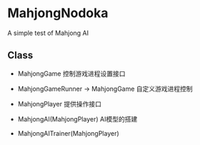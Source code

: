 # MahjongNodoka
A simple test of Mahjong AI

## Class

- MahjongGame
控制游戏进程设置接口

- MahjongGameRunner -> MahjongGame
自定义游戏进程控制

- MahjongPlayer
提供操作接口

- MahjongAI(MahjongPlayer)
AI模型的搭建

- MahjongAITrainer(MahjongPlayer)
